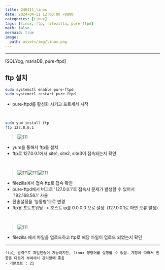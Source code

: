 ```yaml
---
title: 240411_linux
date: 2024-04-11 12:00:00 +0800
categories: [Linux]
tags: [linux, ftp, filezilla, pure-ftpd]
math: false
mermaid: true
image:
  path: assets/img/linux.png
---
```


<hr style="border:1px solid white">
[SQLYog, mariaDB, pure-ftpd]

## ftp 설치
```bash
sudo systemctl enable pure-ftpd
sudo systemctl restart pure-ftpd
```
- pure-ftpd를 활성화 시키고 프로세서 시작

<br/>

```bash
sudo yum install ftp
ftp 127.0.0.1
```
> ![111](https://github.com/alphathx13/alphathx13.github.io/assets/163115993/eda317a1-147b-4a60-a738-e37442b170d4)
- yum을 통해서 ftp를 설치
- ftp로 127.0.0.1에서 site1, site2, site3이 접속되는지 확인

<br/>

> ![111](https://github.com/alphathx13/alphathx13.github.io/assets/163115993/58d4e6df-97c8-4b23-a112-987e147b4a2f)![111](https://github.com/alphathx13/alphathx13.github.io/assets/163115993/33fe873f-abf0-491d-943f-698825fd7eed)![111](https://github.com/alphathx13/alphathx13.github.io/assets/163115993/f16b77e0-5a61-42b7-871d-6beb8d748955)
- filezilla에서 접속 ftp로 접속 확인
- pure-ftpd에서 버그로 '127.0.0.1'로 접속시 문제가 발생할 수 있어서 '192.168.56.1' 사용
- 전송설정을 '능동형'으로 변경
- ftp용 포트포워딩 -> 호스트 ip를 0.0.0.0 으로 설정. (127.0.0.1로 하면 오류 발생)

<br/>

> ![111](https://github.com/alphathx13/alphathx13.github.io/assets/163115993/cc87cb98-cab2-481c-b015-b8a722a2f40e)
- filezilla 에서 파일을 업로드하고 ftp로 해당 파일이 업로드 되었는지 확인

<hr style="border:1px solid white">

```
ftp는 원격으로 파일전송이 가능하지만, linux 명령어를 실행할 수 없음. 계정에 따라서 권한을 다르게 부여해서 관리할때 좋음
- 기본포트 : 21
```